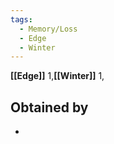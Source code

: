 ```yaml
---
tags:
  - Memory/Loss
  - Edge
  - Winter
---
```


**[[Edge]]** 1,**[[Winter]]** 1,

## Obtained by

- 
